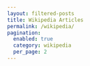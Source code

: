 ```yaml
---
layout: filtered-posts
title: Wikipedia Articles
permalink: /wikipedia/
pagination:
  enabled: true
  category: wikipedia
  per_page: 2
---
```

